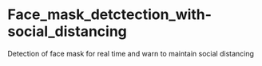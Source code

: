 # Face_mask_detctection_with-social_distancing
Detection of face mask for real time and warn to maintain social distancing
